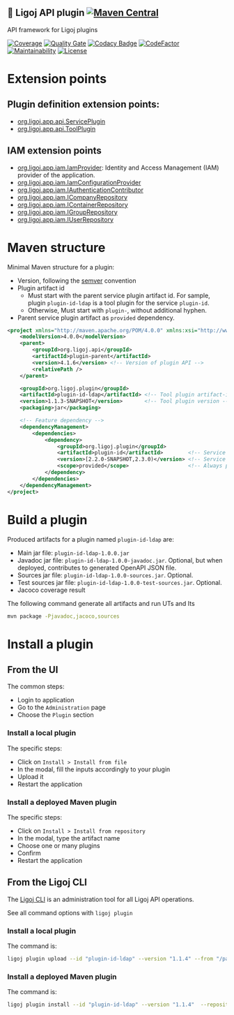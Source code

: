## :link: Ligoj API plugin [![Maven Central](https://maven-badges.herokuapp.com/maven-central/org.ligoj.api/root/badge.svg)](https://maven-badges.herokuapp.com/maven-central/org.ligoj.api/root)
API framework for Ligoj plugins

[![Coverage](https://sonarcloud.io/api/project_badges/measure?project=org.ligoj.api%3Aroot&metric=coverage)](https://sonarcloud.io/component_measures/metric/coverage/list?id=org.ligoj.api%3Aroot)
[![Quality Gate](https://sonarcloud.io/api/project_badges/measure?metric=alert_status&project=org.ligoj.api%3Aroot)](https://sonarcloud.io/dashboard/index/org.ligoj.api:root)
[![Codacy Badge](https://api.codacy.com/project/badge/Grade/abf810c094e44c0691f71174c707d6ed)](https://www.codacy.com/gh/ligoj/ligoj-api?utm_source=github.com&amp;utm_medium=referral&amp;utm_content=ligoj/ligoj-api&amp;utm_campaign=Badge_Grade)
[![CodeFactor](https://www.codefactor.io/repository/github/ligoj/ligoj-api/badge)](https://www.codefactor.io/repository/github/ligoj/ligoj-api)
[![Maintainability](https://api.codeclimate.com/v1/badges/df4f5f5fc210a3e77b1e/maintainability)](https://codeclimate.com/github/ligoj/ligoj-api/maintainability)
[![License](http://img.shields.io/:license-mit-blue.svg)](http://fabdouglas.mit-license.org/)

# Extension points

## Plugin definition extension points: 
- [org.ligoj.app.api.ServicePlugin](plugin-api/src/main/java/org/ligoj/app/api/ServicePlugin.java)
- [org.ligoj.app.api.ToolPlugin](plugin-api/src/main/java/org/ligoj/app/api/ToolPlugin.java)

## IAM extension points
- [org.ligoj.app.iam.IamProvider](plugin-api/src/main/java/org/ligoj/app/iam/IamProvider.java): Identity and Access Management (IAM) provider of the application.
- [org.ligoj.app.iam.IamConfigurationProvider](plugin-api/src/main/java/org/ligoj/app/iam/IamConfigurationProvider.java)
- [org.ligoj.app.iam.IAuthenticationContributor](plugin-api/src/main/java/org/ligoj/app/iam/IAuthenticationContributor.java)
- [org.ligoj.app.iam.ICompanyRepository](plugin-api/src/main/java/org/ligoj/app/iam/ICompanyRepository.java)
- [org.ligoj.app.iam.IContainerRepository](plugin-api/src/main/java/org/ligoj/app/iam/IContainerRepository.java)
- [org.ligoj.app.iam.IGroupRepository](plugin-api/src/main/java/org/ligoj/app/iam/IGroupRepository.java)
- [org.ligoj.app.iam.IUserRepository](plugin-api/src/main/java/org/ligoj/app/iam/IUserRepository.java)

# Maven structure

Minimal Maven structure for a plugin:
- Version, following the [semver](https://semver.org/) convention
- Plugin artifact id
  - Must start with the parent service plugin artifact id. For sample, plugin `plugin-id-ldap` is a tool plugin for the service `plugin-id`.
  - Otherwise, Must start with `plugin-`, without additional hyphen.
- Parent service plugin artifact as `provided` dependency.

```xml
<project xmlns="http://maven.apache.org/POM/4.0.0" xmlns:xsi="http://www.w3.org/2001/XMLSchema-instance" xsi:schemaLocation="http://maven.apache.org/POM/4.0.0 http://maven.apache.org/xsd/maven-4.0.0.xsd">
	<modelVersion>4.0.0</modelVersion>
	<parent>
		<groupId>org.ligoj.api</groupId>
		<artifactId>plugin-parent</artifactId>
		<version>4.1.6</version> <!-- Version of plugin API -->
		<relativePath />
	</parent>

	<groupId>org.ligoj.plugin</groupId>
	<artifactId>plugin-id-ldap</artifactId> <!-- Tool plugin artifact-id, must start with "plugin-" -->
	<version>1.1.3-SNAPSHOT</version>       <!-- Tool plugin version -->
	<packaging>jar</packaging>

    <!-- Feature dependency -->
    <dependencyManagement>
        <dependencies>
            <dependency>
                <groupId>org.ligoj.plugin</groupId>
                <artifactId>plugin-id</artifactId>        <!-- Service plugin artifact-id -->
                <version>[2.2.0-SNAPSHOT,2.3.0)</version> <!-- Service plugin version range -->
                <scope>provided</scope>                   <!-- Always provided -->
            </dependency>
        </dependencies>
    </dependencyManagement>
</project>
```

# Build a plugin

Produced artifacts for a plugin named `plugin-id-ldap` are:
- Main jar file: `plugin-id-ldap-1.0.0.jar`
- Javadoc jar file: `plugin-id-ldap-1.0.0-javadoc.jar`. Optional, but when deployed, contributes to generated OpenAPI JSON file.
- Sources jar file: `plugin-id-ldap-1.0.0-sources.jar`. Optional.
- Test sources jar file: `plugin-id-ldap-1.0.0-test-sources.jar`. Optional.
- Jacoco coverage result

The following command generate all artifacts and run UTs and Its
```bash
mvn package -Pjavadoc,jacoco,sources
```

# Install a plugin

## From the UI

The common steps:
- Login to application
- Go to the `Administration` page
- Choose the `Plugin` section


### Install a local plugin

The specific steps:
- Click on `Install > Install from file`
- In the modal, fill the inputs accordingly to your plugin
- Upload it
- Restart the application

### Install a deployed Maven plugin

The specific steps:
- Click on `Install > Install from repository`
- In the modal, type the artifact name
- Choose one or many plugins
- Confirm
- Restart the application


## From the Ligoj CLI

The [Ligoj CLI](https://github.com/ligoj/cli) is an administration tool for all Ligoj API operations.

See all command options with `ligoj plugin`

### Install a local plugin

The command is:

```bash
ligoj plugin upload --id "plugin-id-ldap" --version "1.1.4" --from "/path/to/plugin-id-ldap-1.1.4.jar"
```

### Install a deployed Maven plugin

The command is:

```bash
ligoj plugin install --id "plugin-id-ldap" --version "1.1.4"  --repository "central" --javadoc
```

